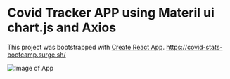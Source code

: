 # Covid Tracker APP using Materil ui chart.js and Axios

This project was bootstrapped with [Create React App](https://github.com/facebook/create-react-app).
https://covid-stats-bootcamp.surge.sh/

![Image of App](https://scontent.fkhi10-1.fna.fbcdn.net/v/t1.6435-9/172238006_143248224467860_7538960743599655018_n.png?_nc_cat=100&ccb=1-3&_nc_sid=730e14&_nc_ohc=muTxvpa8a_EAX_wZ2wB&_nc_ht=scontent.fkhi10-1.fna&oh=2994c72ae8d5318397d205b923ebdd5a&oe=6097C799)


